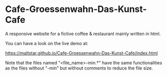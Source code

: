 # Cafe-Groessenwahn-Das-Kunst-Cafe
A responsive website for a fictive coffee &amp; restaurant mainly written in html.

You can have a look on the live demo at:

https://maltstar.github.io/Cafe-Groessenwahn-Das-Kunst-Cafe/index.html

Note that the files named "<file_name>-min.*" have the same functionalities as the files without "-min" but without comments to reduce the file size.

